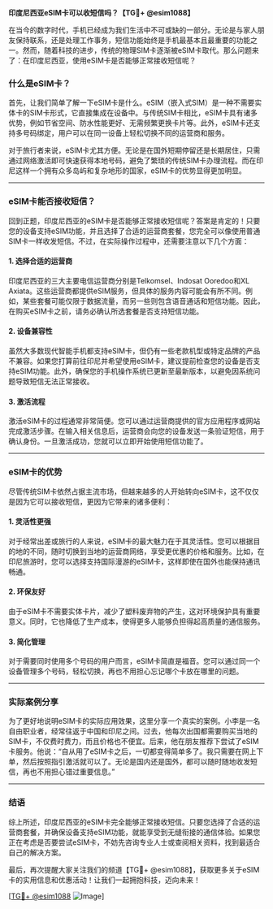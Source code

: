 **印度尼西亚eSIM卡可以收短信吗？【TG💪+ @esim1088】**

在当今的数字时代，手机已经成为我们生活中不可或缺的一部分。无论是与家人朋友保持联系，还是处理工作事务，短信功能始终是手机最基本且最重要的功能之一。然而，随着科技的进步，传统的物理SIM卡逐渐被eSIM卡取代。那么问题来了：在印度尼西亚，使用eSIM卡是否能够正常接收短信呢？

### 什么是eSIM卡？

首先，让我们简单了解一下eSIM卡是什么。eSIM（嵌入式SIM）是一种不需要实体卡的SIM卡形式，它直接集成在设备中。与传统SIM卡相比，eSIM卡具有诸多优势，例如节省空间、防水性能更好、无需频繁更换卡片等。此外，eSIM卡还支持多号码绑定，用户可以在同一设备上轻松切换不同的运营商和服务。

对于旅行者来说，eSIM卡尤其方便。无论是在国外短期停留还是长期居住，只需通过网络激活即可快速获得本地号码，避免了繁琐的传统SIM卡办理流程。而在印尼这样一个拥有众多岛屿和复杂地形的国家，eSIM卡的优势显得更加明显。

---

### eSIM卡能否接收短信？

回到正题，印度尼西亚的eSIM卡是否能够正常接收短信呢？答案是肯定的！只要您的设备支持eSIM功能，并且选择了合适的运营商套餐，您完全可以像使用普通SIM卡一样收发短信。不过，在实际操作过程中，还需要注意以下几个方面：

#### 1. **选择合适的运营商**
   印度尼西亚的三大主要电信运营商分别是Telkomsel、Indosat Ooredoo和XL Axiata。这些运营商都提供eSIM服务，但具体的服务内容可能会有所不同。例如，某些套餐可能仅限于数据流量，而另一些则包含语音通话和短信功能。因此，在购买eSIM卡之前，请务必确认所选套餐是否支持短信功能。

#### 2. **设备兼容性**
   虽然大多数现代智能手机都支持eSIM卡，但仍有一些老款机型或特定品牌的产品不兼容。如果您打算前往印尼并希望使用eSIM卡，建议提前检查您的设备是否支持eSIM功能。此外，确保您的手机操作系统已更新至最新版本，以避免因系统问题导致短信无法正常接收。

#### 3. **激活流程**
   激活eSIM卡的过程通常非常简便。您可以通过运营商提供的官方应用程序或网站完成激活步骤。在输入相关信息后，运营商会向您的设备发送一条验证短信，用于确认身份。一旦激活成功，您就可以立即开始使用短信功能了。

---

### eSIM卡的优势

尽管传统SIM卡依然占据主流市场，但越来越多的人开始转向eSIM卡，这不仅仅是因为它可以接收短信，更因为它带来的诸多便利：

#### 1. **灵活性更强**
   对于经常出差或旅行的人来说，eSIM卡的最大魅力在于其灵活性。您可以根据目的地的不同，随时切换到当地的运营商网络，享受更优惠的价格和服务。比如，在印尼旅游时，您可以选择支持国际漫游的eSIM卡，这样即使在国外也能保持通讯畅通。

#### 2. **环保友好**
   由于eSIM卡不需要实体卡片，减少了塑料废弃物的产生，这对环境保护具有重要意义。同时，它也降低了生产成本，使得更多人能够负担得起高质量的通信服务。

#### 3. **简化管理**
   对于需要同时使用多个号码的用户而言，eSIM卡简直是福音。您可以通过同一个设备管理多个号码，轻松切换，再也不用担心忘记哪个卡放在哪里的问题。

---

### 实际案例分享

为了更好地说明eSIM卡的实际应用效果，这里分享一个真实的案例。小李是一名自由职业者，经常往返于中国和印尼之间。过去，他每次出国都需要购买当地的SIM卡，不仅费时费力，而且价格也不便宜。后来，他在朋友推荐下尝试了eSIM卡服务。他说：“自从用了eSIM卡之后，一切都变得简单多了。我只需要在网上下单，然后按照指引激活就可以了。无论是国内还是国外，都可以随时随地收发短信，再也不用担心错过重要信息。”

---

### 结语

综上所述，印度尼西亚的eSIM卡完全能够正常接收短信。只要您选择了合适的运营商套餐，并确保设备支持eSIM功能，就能享受到无缝衔接的通信体验。如果您正在考虑是否要尝试eSIM卡，不妨先咨询专业人士或查阅相关资料，找到最适合自己的解决方案。

最后，再次提醒大家关注我们的频道【TG💪+ @esim1088】，获取更多关于eSIM卡的实用信息和优惠活动！让我们一起拥抱科技，迈向未来！

[[TG💪+ @esim1088](https://t.me/s/esim1088) ![Image](https://i.postimg.cc/4NQfJmqS/Snipaste-2025-05-13-00-14-12.png)]